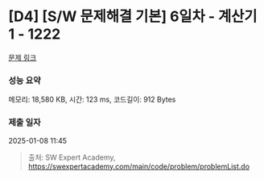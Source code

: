 # [D4] [S/W 문제해결 기본] 6일차 - 계산기1 - 1222 

[문제 링크](https://swexpertacademy.com/main/code/problem/problemDetail.do?contestProbId=AV14mbSaAEwCFAYD) 

### 성능 요약

메모리: 18,580 KB, 시간: 123 ms, 코드길이: 912 Bytes

### 제출 일자

2025-01-08 11:45



> 출처: SW Expert Academy, https://swexpertacademy.com/main/code/problem/problemList.do